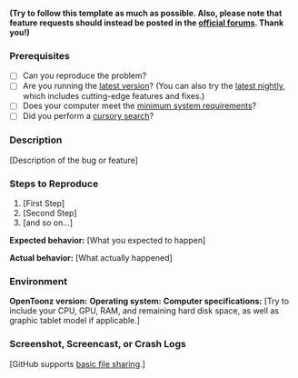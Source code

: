 **(Try to follow this template as much as possible. Also, please note that feature requests should instead be posted in the [official forums](https://groups.google.com/forum/#!categories/opentoonz_en/feature-requests). Thank you!)**

### Prerequisites

* [ ] Can you reproduce the problem?
* [ ] Are you running the [latest version](https://github.com/opentoonz/opentoonz/releases/latest)? (You can also try the [latest nightly](https://github.com/opentoonz/opentoonz/releases/tag/nightly), which includes cutting-edge features and fixes.)
* [ ] Does your computer meet the [minimum system requirements](https://opentoonz.github.io/)?
* [ ] Did you perform a [cursory search](https://github.com/opentoonz/opentoonz/issues)?

### Description

[Description of the bug or feature]

### Steps to Reproduce

1. [First Step]
2. [Second Step]
3. [and so on...]

**Expected behavior:** [What you expected to happen]

**Actual behavior:** [What actually happened]

### Environment

**OpenToonz version:**
**Operating system:**
**Computer specifications:** [Try to include your CPU, GPU, RAM, and remaining hard disk space, as well as graphic tablet model if applicable.]

### Screenshot, Screencast, or Crash Logs

[GitHub supports [basic file sharing](https://help.github.com/articles/file-attachments-on-issues-and-pull-requests/).]